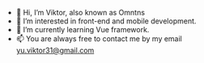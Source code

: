 - 👋 Hi, I’m Viktor, also known as Omntns
- 👀 I’m interested in front-end and mobile development.
- 🌱 I’m currently learning Vue framework.
- 📫 You are always free to contact me by my email yu.viktor31@gmail.com

<!---
OmntnsV/OmntnsV is a ✨ special ✨ repository because its `README.md` (this file) appears on your GitHub profile.
You can click the Preview link to take a look at your changes.
--->
